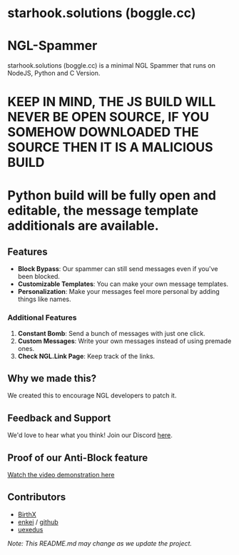 # starhook.solutions (boggle.cc)

# NGL-Spammer

starhook.solutions (boggle.cc) is a minimal NGL Spammer that runs on NodeJS, Python and C Version.

# KEEP IN MIND, THE JS BUILD WILL NEVER BE OPEN SOURCE, IF YOU SOMEHOW DOWNLOADED THE SOURCE THEN IT IS A MALICIOUS BUILD
# Python build will be fully open and editable, the message template additionals are available.

## Features

- **Block Bypass**: Our spammer can still send messages even if you've been blocked.
- **Customizable Templates**: You can make your own message templates.
- **Personalization**: Make your messages feel more personal by adding things like names.

### Additional Features

1. **Constant Bomb**: Send a bunch of messages with just one click.
2. **Custom Messages**: Write your own messages instead of using premade ones.
3. **Check NGL.Link Page**: Keep track of the links.

## Why we made this?
We created this to encourage NGL developers to patch it.

## Feedback and Support

We'd love to hear what you think! Join our Discord [here](https://discord.gg/Fc23Qprk2B).

## Proof of our Anti-Block feature

[Watch the video demonstration here](https://github.com/BirthScripts/ngl-spammer/assets/87570691/36b73aea-c09e-4340-ab6e-876923592913)

## Contributors

- [BirthX](https://github.com/BirthScripts)
- [enkei](https://e-z.bio/lmfao) / [github](https://github.com/veteneso)
- [uexedus](https://github.com/uexeduck)

*Note: This README.md may change as we update the project.*
